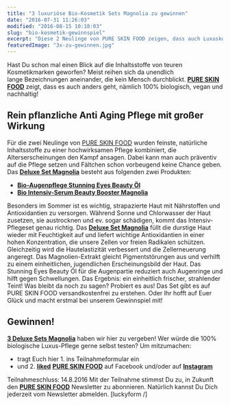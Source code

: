 ```yaml
---
title: "3 luxuriöse Bio-Kosmetik Sets Magnolia zu gewinnen"
date: "2016-07-31 11:26:03"
modified: "2016-08-15 10:18:03"
slug: "bio-kosmetik-gewinnspiel"
excerpt: "Diese 2 Neulinge von PURE SKIN FOOD zeigen, dass auch Luxuskosmetik 100% biologisch, vegan und nachhaltig sein kann. 3 Sets im Gesamtwert von € 330,- gibt´s für Euch zu gewinnen!"
featuredImage: "3x-zu-gewinnen.jpg"
---
```


Hast Du schon mal einen Blick auf die Inhaltsstoffe von teuren Kosmetikmarken geworfen? Meist reihen sich da unendlich lange Bezeichnungen aneinander, die kein Mensch durchblickt. [**PURE SKIN FOOD**](https://www.pureskinfood.de/) zeigt, dass es auch anders geht, nämlich 100% biologisch, vegan und nachhaltig!

## Rein pflanzliche Anti Aging Pflege mit großer Wirkung

Für die zwei Neulinge von [PURE SKIN FOOD](https://www.pureskinfood.de/) wurden feinste, natürliche Inhaltsstoffe zu einer hochwirksamen Pflege kombiniert, die Alterserscheinungen den Kampf ansagen. Dabei kann man auch präventiv auf die Pflege setzen und Fältchen schon vorbeugend keine Chance geben. Das [**Deluxe Set Magnolia**](https://www.pureskinfood.de/psf/bio-kosmetik-set-magnolia) besteht aus folgenden zwei Produkten:

*   **[Bio-Augenpflege Stunning Eyes Beauty Öl](https://www.pureskinfood.de/psf/bio-augenpflege)**
*   [**Bio Intensiv-Serum Beauty Booster Magnolia**](https://www.pureskinfood.de/psf/intensiv-serum-beauty-booster)

Besonders im Sommer ist es wichtig, strapazierte Haut mit Nährstoffen und Antioxidantien zu versorgen. Während Sonne und Chlorwasser der Haut zusetzen, sie austrocknen und ev. sogar schädigen, kommt das Intensiv-Pflegeset genau richtig. Das [**Deluxe Set Magnolia**](https://www.pureskinfood.de/psf/bio-kosmetik-set-magnolia) füllt die durstige Haut wieder mit Feuchtigkeit auf und liefert wichtige Antioxidantien in einer hohen Konzentration, die unsere Zellen vor freien Radikalen schützen. Gleichzeitig wird die Hautelastizität verbessert und die Zellerneuerung angeregt. Das Magnolien-Extrakt gleicht Pigmentstörungen aus und verhilft zu einem einheitlichen, jugendlichen Erscheinungsbild der Haut. Das Stunning Eyes Beauty Öl für die Augenpartie reduziert auch Augenringe und hilft gegen Schwellungen. Das Ergebnis: ein einheitlich frischer, strahlender Teint! Was bleibt da noch zu sagen? Probiert es aus! Das Set gibt es auf PURE SKIN FOOD versandkostenfrei zu erstehen. Oder Ihr hofft auf Euer Glück und macht erstmal bei unserem Gewinnspiel mit!

## Gewinnen!

[**3 Deluxe Sets Magnolia**](https://www.pureskinfood.de/psf/bio-kosmetik-set-magnolia) haben wir hier zu vergeben! Wer würde die 100% biologische Luxus-Pflege gerne selbst testen? Um mitzumachen:

*   tragt Euch hier 1. ins Teilnahmeformular ein
*   und 2. **[liked](https://www.facebook.com/pureskinfood/)** [**PURE SKIN FOOD**](https://www.facebook.com/pureskinfood/) auf Facebook und/oder auf [**Instagram**](https://www.instagram.com/pureskinfood/)

Teilnahmeschluss: 14.8.2016 Mit der Teilnahme stimmst Du zu, in Zukunft den [**PURE SKIN FOOD**](https://www.pureskinfood.de/) Newsletter zu abonnieren. Natürlich kannst Du Dich jederzeit vom Newsletter abmelden. \[luckyform /\]